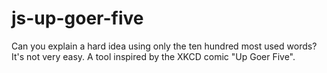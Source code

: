 # js-up-goer-five
Can you explain a hard idea using only the ten hundred most used words? It's not very easy. A tool inspired by the XKCD comic "Up Goer Five".

